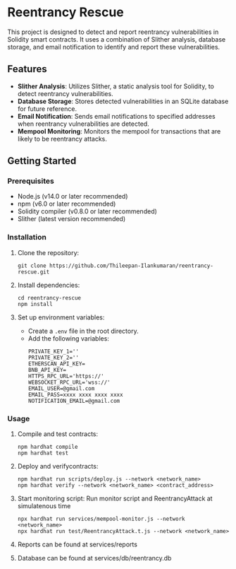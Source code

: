 # Reentrancy Rescue

This project is designed to detect and report reentrancy vulnerabilities in Solidity smart contracts. It uses a combination of Slither analysis, database storage, and email notification to identify and report these vulnerabilities.

## Features

- **Slither Analysis**: Utilizes Slither, a static analysis tool for Solidity, to detect reentrancy vulnerabilities.
- **Database Storage**: Stores detected vulnerabilities in an SQLite database for future reference.
- **Email Notification**: Sends email notifications to specified addresses when reentrancy vulnerabilities are detected.
- **Mempool Monitoring**: Monitors the mempool for transactions that are likely to be reentrancy attacks.

## Getting Started

### Prerequisites

- Node.js (v14.0 or later recommended)
- npm (v6.0 or later recommended)
- Solidity compiler (v0.8.0 or later recommended)
- Slither (latest version recommended)

### Installation

1. Clone the repository:
   ```
   git clone https://github.com/Thileepan-Ilankumaran/reentrancy-rescue.git
   ```

2. Install dependencies:
   ```
   cd reentrancy-rescue
   npm install
   ```

3. Set up environment variables:
   - Create a `.env` file in the root directory.
   - Add the following variables:
     ```
     PRIVATE_KEY_1=''
     PRIVATE_KEY_2=''
     ETHERSCAN_API_KEY=
     BNB_API_KEY=
     HTTPS_RPC_URL='https://'
     WEBSOCKET_RPC_URL='wss://'
     EMAIL_USER=@gmail.com
     EMAIL_PASS=xxxx xxxx xxxx xxxx
     NOTIFICATION_EMAIL=@gmail.com

     ```

### Usage

1. Compile and test contracts:
   ```
   npm hardhat compile
   npm hardhat test
   ```

2. Deploy and verifycontracts:
   ```
   npm hardhat run scripts/deploy.js --network <network_name>
   npm hardhat verify --network <network_name> <contract_address>
   ```

3. Start monitoring script:
    Run monitor script and ReentrancyAttack at simulatenous time
   ```
   npx hardhat run services/mempool-monitor.js --network <network_name>
   npx hardhat run test/ReentrancyAttack.t.js --network <network_name>
   ```
   
4. Reports can be found at services/reports

5. Database can be found at services/db/reentrancy.db
